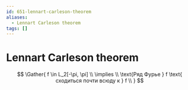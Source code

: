 ```yaml
---
id: 651-lennart-carleson-theorem
aliases:
  - Lennart Carleson theorem
tags: []
---
```


# Lennart Carleson theorem
$$
\Gather{
f \in L_2[-\pi, \pi] \\
\implies \\
\text{Ряд Фурье } f \text{ сходиться почти всюду к } f \\
}
$$
